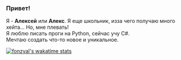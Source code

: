 ### Привет!

Я - **Алексей** или **Алекс**. Я еще школьник, изза чего получаю много хейта... Но, мне плевать!
<br>
Я люблю писать проги на Python, сейчас учу C#.
<br>
Мечтаю создать что-то новое и уникальное.

[![fonzyal's wakatime stats](https://github-readme-stats.vercel.app/api/wakatime?username=cuboidweb)](https://github.com/anuraghazra/github-readme-stats)

